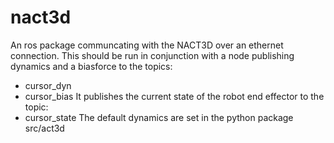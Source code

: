 # nact3d
An ros package communcating with the NACT3D over an ethernet connection. This should be run in conjunction with a node publishing dynamics and a biasforce to the topics:
* cursor_dyn
* cursor_bias 
It publishes the current state of the robot end effector to the topic:
* cursor_state
The default dynamics are set in the python package src/act3d


